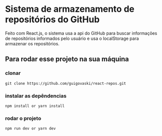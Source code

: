 # Sistema de armazenamento de repositórios do GitHub
Feito com React.js, o sistema usa a api do GitHub para buscar informações de repositórios informados pelo usuário e usa o localStorage para armazenar os repositórios.

## Para rodar esse projeto na sua máquina

### clonar
`git clone https://github.com/guigovaski/react-repos.git`

### instalar as depêndencias
`npm install or yarn install`

### rodar o projeto
`npm run dev or yarn dev`